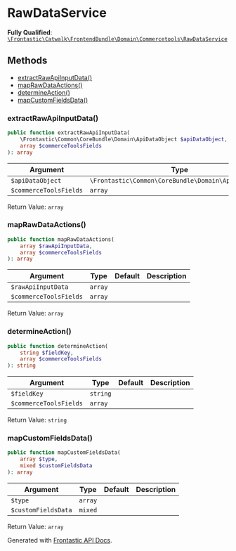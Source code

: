 #  RawDataService

**Fully Qualified**: [`\Frontastic\Catwalk\FrontendBundle\Domain\Commercetools\RawDataService`](../../../../../src/php/FrontendBundle/Domain/Commercetools/RawDataService.php)

## Methods

* [extractRawApiInputData()](#extractrawapiinputdata)
* [mapRawDataActions()](#maprawdataactions)
* [determineAction()](#determineaction)
* [mapCustomFieldsData()](#mapcustomfieldsdata)

### extractRawApiInputData()

```php
public function extractRawApiInputData(
    \Frontastic\Common\CoreBundle\Domain\ApiDataObject $apiDataObject,
    array $commerceToolsFields
): array
```

Argument|Type|Default|Description
--------|----|-------|-----------
`$apiDataObject`|`\Frontastic\Common\CoreBundle\Domain\ApiDataObject`||
`$commerceToolsFields`|`array`||

Return Value: `array`

### mapRawDataActions()

```php
public function mapRawDataActions(
    array $rawApiInputData,
    array $commerceToolsFields
): array
```

Argument|Type|Default|Description
--------|----|-------|-----------
`$rawApiInputData`|`array`||
`$commerceToolsFields`|`array`||

Return Value: `array`

### determineAction()

```php
public function determineAction(
    string $fieldKey,
    array $commerceToolsFields
): string
```

Argument|Type|Default|Description
--------|----|-------|-----------
`$fieldKey`|`string`||
`$commerceToolsFields`|`array`||

Return Value: `string`

### mapCustomFieldsData()

```php
public function mapCustomFieldsData(
    array $type,
    mixed $customFieldsData
): array
```

Argument|Type|Default|Description
--------|----|-------|-----------
`$type`|`array`||
`$customFieldsData`|`mixed`||

Return Value: `array`

Generated with [Frontastic API Docs](https://github.com/FrontasticGmbH/apidocs).
